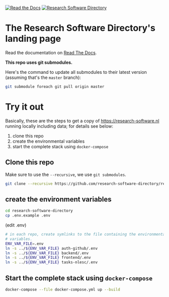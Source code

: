 [![Read the Docs](https://img.shields.io/readthedocs/pip.svg?style=flat-square)](http://researchsoftwaredirectory.readthedocs.io/en/latest/)
[![Research Software Directory](https://img.shields.io/badge/rsd-Research%20Software%20Directory-00a3e3.svg?style=flat-square)](https://www.research-software.nl/software/research-software-directory)

# The Research Software Directory's landing page

Read the documentation on [Read The Docs](http://researchsoftwaredirectory.readthedocs.io/en/latest/).

**This repo uses git submodules.**

Here's the command to update all submodules to their latest version (assuming that's the ``master`` branch):

```bash
git submodule foreach git pull origin master
```




# Try it out

Basically, these are the steps to get a copy of https://research-software.nl running locally including data; for details see below:

1. clone this repo
1. create the environmental variables
1. start the complete stack using ``docker-compose``


## Clone this repo

Make sure to use the ``--recursive``, we use ``git submodules``.

```bash
git clone --recursive https://github.com/research-software-directory/research-software-directory.git
```

## create the environment variables

```bash
cd research-software-directory
cp .env.example .env
```

(edit .env)

```bash
# in each repo, create symlinks to the file containing the environmental
# variables.
ENV_VAR_FILE=.env
ln -s ../${ENV_VAR_FILE} auth-github/.env
ln -s ../${ENV_VAR_FILE} backend/.env
ln -s ../${ENV_VAR_FILE} frontend/.env
ln -s ../${ENV_VAR_FILE} tasks-nlesc/.env
```

## Start the complete stack using ``docker-compose``

```bash
docker-compose --file docker-compose.yml up --build
```


